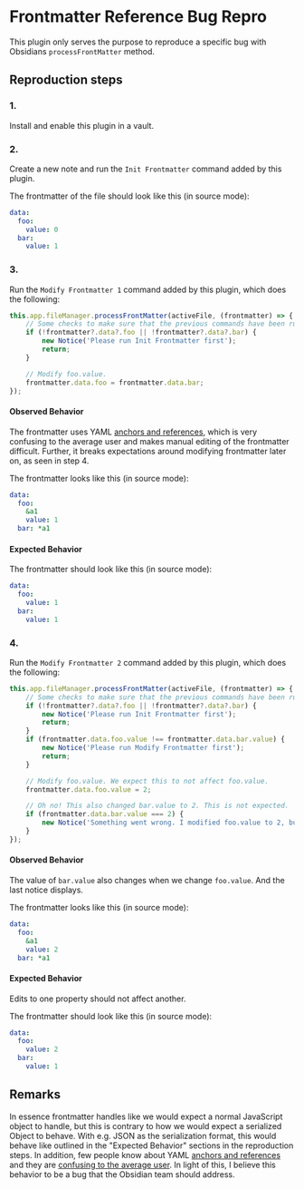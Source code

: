 # Frontmatter Reference Bug Repro

This plugin only serves the purpose to reproduce a specific bug with Obsidians `processFrontMatter` method.

## Reproduction steps

### 1.

Install and enable this plugin in a vault.

### 2.

Create a new note and run the `Init Frontmatter` command added by this plugin.

The frontmatter of the file should look like this (in source mode):

```yml
data:
  foo:
    value: 0
  bar:
    value: 1
```

### 3.

Run the `Modify Frontmatter 1` command added by this plugin, which does the following:

```ts
this.app.fileManager.processFrontMatter(activeFile, (frontmatter) => {
	// Some checks to make sure that the previous commands have been run.
	if (!frontmatter?.data?.foo || !frontmatter?.data?.bar) {
		new Notice('Please run Init Frontmatter first');
		return;
	}

	// Modify foo.value.
	frontmatter.data.foo = frontmatter.data.bar;
});
```

#### Observed Behavior

The frontmatter uses YAML [anchors and references](https://yaml.org/spec/1.2.2/#71-alias-nodes), which is very confusing to the average user and makes manual editing of the frontmatter difficult.
Further, it breaks expectations around modifying frontmatter later on, as seen in step 4.

The frontmatter looks like this (in source mode):

```yml
data:
  foo:
    &a1
    value: 1
  bar: *a1
```

#### Expected Behavior

The frontmatter should look like this (in source mode):

```yml
data:
  foo:
    value: 1
  bar:
    value: 1
```

### 4.

Run the `Modify Frontmatter 2` command added by this plugin, which does the following:

```ts
this.app.fileManager.processFrontMatter(activeFile, (frontmatter) => {
	// Some checks to make sure that the previous commands have been run.
	if (!frontmatter?.data?.foo || !frontmatter?.data?.bar) {
		new Notice('Please run Init Frontmatter first');
		return;
	}
	if (frontmatter.data.foo.value !== frontmatter.data.bar.value) {
		new Notice('Please run Modify Frontmatter first');
		return;
	}

	// Modify foo.value. We expect this to not affect foo.value.
	frontmatter.data.foo.value = 2;

	// Oh no! This also changed bar.value to 2. This is not expected.
	if (frontmatter.data.bar.value === 2) {
		new Notice('Something went wrong. I modified foo.value to 2, but that also changed bar.value to 2. This is not expected.');
	}
});
```

#### Observed Behavior

The value of `bar.value` also changes when we change `foo.value`. And the last notice displays.

The frontmatter looks like this (in source mode):

```yml
data:
  foo:
    &a1
    value: 2
  bar: *a1
```

#### Expected Behavior

Edits to one property should not affect another.

The frontmatter should look like this (in source mode):

```yml
data:
  foo:
    value: 2
  bar:
    value: 1
```

## Remarks

In essence frontmatter handles like we would expect a normal JavaScript object to handle, but this is contrary to how we would expect a serialized Object to behave.
With e.g. JSON as the serialization format, this would behave like outlined in the "Expected Behavior" sections in the reproduction steps.
In addition, few people know about YAML [anchors and references](https://yaml.org/spec/1.2.2/#71-alias-nodes) and they are [confusing to the average user](https://github.com/mProjectsCode/obsidian-meta-bind-plugin/issues/490).
In light of this, I believe this behavior to be a bug that the Obsidian team should address.